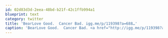 ```yaml
---
id: 02d83d3d-2eea-48bd-b21f-42c1ffb994a1
blueprint: text
category: twitter
title: 'BearLove Good.  Cancer Bad. igg.me/p/119398?a=688…'
caption: 'BearLove Good.  Cancer Bad. <a href="http://igg.me/p/119398?a=688095&amp;i=twtr" title="http://igg.me/p/119398?a=688095&amp;i=twtr" class="link link_untco">igg.me/p/119398?a=688…</a>'
---
```

